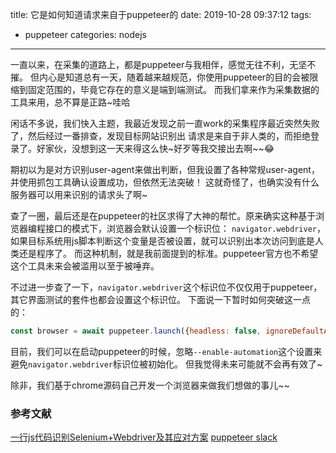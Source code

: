 title: 它是如何知道请求来自于puppeteer的
date: 2019-10-28 09:37:12
tags:
- puppeteer
categories: nodejs
---

一直以来，在采集的道路上，都是puppeteer与我相伴，感觉无往不利，无坚不摧。
但内心是知道总有一天，随着越来越规范，你使用puppeteer的目的会被限缩到固定范围的，毕竟它存在的意义是端到端测试。
而我们拿来作为采集数据的工具来用，总不算是正路~哇哈

闲话不多说，我们快入主题，我最近发现之前一直work的采集程序最近突然失败了，然后经过一番排查，发现目标网站识别出
请求是来自于非人类的，而拒绝登录了。好家伙，没想到这一天来得这么快~好歹等我交接出去啊~~😂

期初以为是对方识别user-agent来做出判断，但我设置了各种常规user-agent，并使用抓包工具确认设置成功，但依然无法突破！
这就奇怪了，也确实没有什么服务器可以用来识别的请求头了啊~

查了一圈，最后还是在puppeteer的社区求得了大神的帮忙。原来确实这种基于浏览器编程接口的模式下，浏览器会默认设置一个标识位：
`navigator.webdriver`，如果目标系统用js脚本判断这个变量是否被设置，就可以识别出本次访问到底是人类还是程序了。
而这种机制，就是我前面提到的标准。puppeteer官方也不希望这个工具未来会被滥用以至于被唾弃。

不过进一步查了一下，`navigator.webdriver`这个标识位不仅仅用于puppeteer，其它界面测试的套件也都会设置这个标识位。
下面说一下暂时如何突破这一点的：

```javascript
const browser = await puppeteer.launch({headless: false, ignoreDefaultArgs: ["--enable-automation"],});
```
目前，我们可以在启动puppeteer的时候，忽略`--enable-automation`这个设置来避免`navigator.webdriver`标识位被初始化。
但我觉得未来可能就不会再有效了~

除非，我们基于chrome源码自己开发一个浏览器来做我们想做的事儿~~

### 参考文献

[一行js代码识别Selenium+Webdriver及其应对方案](https://www.kingname.info/2019/02/12/hide-webdriver/)
[puppeteer slack](https://app.slack.com/client/T8WQY2F8Q/C8XEP1718)
